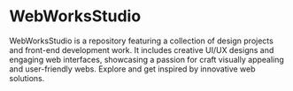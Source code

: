 # WebWorksStudio
WebWorksStudio is a repository featuring a collection of design projects and front-end development work. It includes creative UI/UX designs and engaging web interfaces, showcasing a passion for craft visually appealing and user-friendly webs. Explore and get inspired by innovative web solutions.
